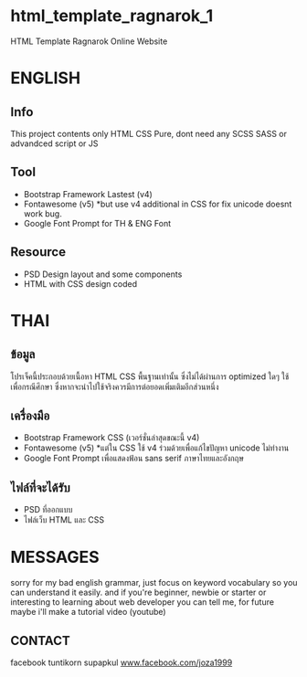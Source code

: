 # html_template_ragnarok_1
HTML Template Ragnarok Online Website
# ENGLISH
## Info
This project contents only HTML CSS Pure, dont need any SCSS SASS or advandced script or JS
## Tool
- Bootstrap Framework Lastest (v4)
- Fontawesome (v5) *but use v4 additional in CSS for fix unicode doesnt work bug.
- Google Font Prompt for TH & ENG Font
## Resource
- PSD Design layout and some components
- HTML with CSS design coded
# THAI
## ข้อมูล
โปรเจ็คนี้ประกอบด้วยเนื้อหา HTML CSS พื้นฐานเท่านั้น ซึ่งไม่ได้ผ่านการ optimized ใดๆ ใช้เพื่อกรณีศึกษา ซึ่งหากจะนำไปใช้จริงควรมีการต่อยอดเพิ่มเติมอีกส่วนหนึ่ง
## เครื่องมือ
- Bootstrap Framework CSS (เวอร์ชั่นล่าสุดขณะนี้ v4)
- Fontawesome (v5) *แต่ใน CSS ใช้ v4 ร่วมด้วยเพื่อแก้ไขปัญหา unicode ไม่ทำงาน
- Google Font Prompt เพื่อแสดงฟ้อน sans serif ภาษาไทยและอังกฤษ
## ไฟล์ที่จะได้รับ
- PSD ที่ออกแบบ
- ไฟล์เว็บ HTML และ CSS
# MESSAGES
sorry for my bad english grammar, just focus on keyword vocabulary so you can understand it easily.
and if you're beginner, newbie or starter or interesting to learning about web developer you can tell me,
for future maybe i'll make a tutorial video (youtube)
## CONTACT
facebook tuntikorn supapkul
www.facebook.com/joza1999
